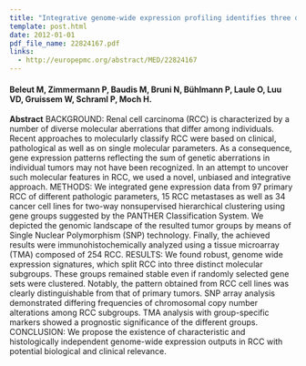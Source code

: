 ```yaml
---
title: "Integrative genome-wide expression profiling identifies three distinct molecular subgroups of renal cell carcinoma with different patient outcome"
template: post.html 
date: 2012-01-01
pdf_file_name: 22824167.pdf
links:
  - http://europepmc.org/abstract/MED/22824167
---
```


#### Beleut M, Zimmermann P, Baudis M, Bruni N, Bühlmann P, Laule O, Luu VD, Gruissem W, Schraml P, Moch H.

**Abstract** BACKGROUND: Renal cell carcinoma (RCC) is characterized by a number of diverse molecular aberrations that differ among individuals. Recent approaches to molecularly classify RCC were based on clinical, pathological as well as on single molecular parameters. As a consequence, gene expression patterns reflecting the sum of genetic aberrations in individual tumors may not have been recognized. In an attempt to uncover such molecular features in RCC, we used a novel, unbiased and integrative approach.<!--more--> METHODS: We integrated gene expression data from 97 primary RCC of different pathologic parameters, 15 RCC metastases as well as 34 cancer cell lines for two-way nonsupervised hierarchical clustering using gene groups suggested by the PANTHER Classification System. We depicted the genomic landscape of the resulted tumor groups by means of Single Nuclear Polymorphism (SNP) technology. Finally, the achieved results were immunohistochemically analyzed using a tissue microarray (TMA) composed of 254 RCC. RESULTS: We found robust, genome wide expression signatures, which split RCC into three distinct molecular subgroups. These groups remained stable even if randomly selected gene sets were clustered. Notably, the pattern obtained from RCC cell lines was clearly distinguishable from that of primary tumors. SNP array analysis demonstrated differing frequencies of chromosomal copy number alterations among RCC subgroups. TMA analysis with group-specific markers showed a prognostic significance of the different groups. CONCLUSION: We propose the existence of characteristic and histologically independent genome-wide expression outputs in RCC with potential biological and clinical relevance.

